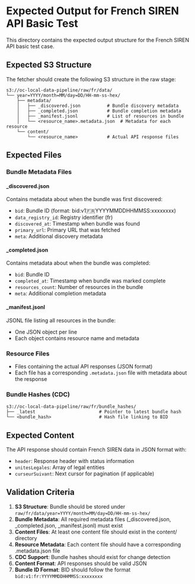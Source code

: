 # Expected Output for French SIREN API Basic Test

This directory contains the expected output structure for the French SIREN API basic test case.

## Expected S3 Structure

The fetcher should create the following S3 structure in the raw stage:

```
s3://oc-local-data-pipeline/raw/fr/data/
└── year=YYYY/month=MM/day=DD/HH-mm-ss-hex/
    ├── metadata/
    │   ├── _discovered.json          # Bundle discovery metadata
    │   ├── _completed.json           # Bundle completion metadata
    │   ├── _manifest.jsonl           # List of resources in bundle
    │   └── <resource_name>.metadata.json  # Metadata for each resource
    └── content/
        └── <resource_name>           # Actual API response files
```

## Expected Files

### Bundle Metadata Files

#### _discovered.json
Contains metadata about when the bundle was first discovered:
- `bid`: Bundle ID (format: bid:v1:fr:YYYYMMDDHHMMSS:xxxxxxxx)
- `data_registry_id`: Registry identifier (fr)
- `discovered_at`: Timestamp when bundle was found
- `primary_url`: Primary URL that was fetched
- `meta`: Additional discovery metadata

#### _completed.json
Contains metadata about when the bundle was completed:
- `bid`: Bundle ID
- `completed_at`: Timestamp when bundle was marked complete
- `resources_count`: Number of resources in the bundle
- `meta`: Additional completion metadata

#### _manifest.jsonl
JSONL file listing all resources in the bundle:
- One JSON object per line
- Each object contains resource name and metadata

### Resource Files
- Files containing the actual API responses (JSON format)
- Each file has a corresponding `.metadata.json` file with metadata about the response

### Bundle Hashes (CDC)
```
s3://oc-local-data-pipeline/raw/fr/bundle_hashes/
├── _latest                        # Pointer to latest bundle hash
└── <bundle_hash>                  # Hash file linking to BID
```

## Expected Content

The API response should contain French SIREN data in JSON format with:
- `header`: Response header with status information
- `unitesLegales`: Array of legal entities
- `curseurSuivant`: Next cursor for pagination (if applicable)

## Validation Criteria

1. **S3 Structure**: Bundle should be stored under `raw/fr/data/year=YYYY/month=MM/day=DD/HH-mm-ss-hex/`
2. **Bundle Metadata**: All required metadata files (_discovered.json, _completed.json, _manifest.jsonl) must exist
3. **Content Files**: At least one content file should exist in the content/ directory
4. **Resource Metadata**: Each content file should have a corresponding .metadata.json file
5. **CDC Support**: Bundle hashes should exist for change detection
6. **Content Format**: API responses should be valid JSON
7. **Bundle ID Format**: BID should follow the format `bid:v1:fr:YYYYMMDDHHMMSS:xxxxxxxx`
